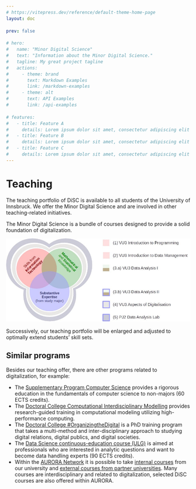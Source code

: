 ```yaml
---
# https://vitepress.dev/reference/default-theme-home-page
layout: doc

prev: false

# hero:
#   name: "Minor Digital Science"
#   text: "Information about the Minor Digital Science."
#   tagline: My great project tagline
#   actions:
#     - theme: brand
#       text: Markdown Examples
#       link: /markdown-examples
#     - theme: alt
#       text: API Examples
#       link: /api-examples

# features:
#   - title: Feature A
#     details: Lorem ipsum dolor sit amet, consectetur adipiscing elit
#   - title: Feature B
#     details: Lorem ipsum dolor sit amet, consectetur adipiscing elit
#   - title: Feature C
#     details: Lorem ipsum dolor sit amet, consectetur adipiscing elit
---
```


# Teaching


The teaching portfolio of DiSC is available to all students of the University of Innsbruck. We offer the Minor Digital Science and are involved in other teaching-related initiatives.

The Minor Digital Science is a bundle of courses designed to provide a solid foundation of digitalization. 
 
![teaching](./assets/module-part1.jpg__992.0x449.2293364377183_q85_crop_subsampling-2.jpg) 

Successively, our teaching portfolio will be enlarged and adjusted to optimally extend students’ skill sets.

 

## Similar programs
Besides our teaching offer, there are other programs related to digitalization, for example:

* The [Supplementary Program Computer Science](https://www.uibk.ac.at/studium/angebot/es-informatik.html.en) provides a rigorous education in the fundamentals of computer science to non-majors (60 ECTS credits).
* The [Doctoral College Computational Interdisciplinary Modelling](https://www.uibk.ac.at/dk-cim/) provides research-guided training in computational modeling utilizing high-performance computing.
* The [Doctoral College #OrganizingtheDigital](https://www.uibk.ac.at/epos/doctoral-college/otd/index.html.en) is a PhD training program that takes a multi-method and inter-disciplinary approach to studying digital relations, digital publics, and digital societies.
* The [Data Science continuous-education course (ULG)](https://www.uibk.ac.at/mathematik/datascience/) is aimed at professionals who are interested in analytic questions and want to become data handling experts (90 ECTS credits).
* Within the [AURORA Network](https://www.uibk.ac.at/international/aurora/) it is possible to take [internal courses](https://www.uibk.ac.at/en/international/aurora/aurora-course-offerings/) from our university and [external courses from partner universities](https://aurora-universities.eu/course-catalogue/). Many courses are interdisciplinary and related to digitalization, selected DiSC courses are also offered within AURORA.  

